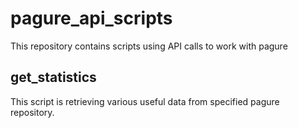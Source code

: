 # pagure_api_scripts
This repository contains scripts using API calls to work with pagure


## get_statistics
This script is retrieving various useful data from specified pagure repository.
